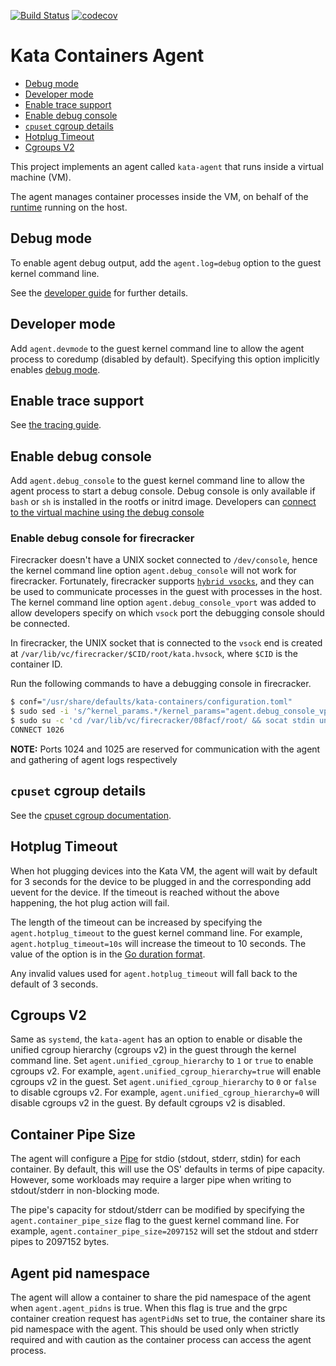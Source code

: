 [![Build Status](https://travis-ci.org/kata-containers/agent.svg?branch=master)](https://travis-ci.org/kata-containers/agent)
[![codecov](https://codecov.io/gh/kata-containers/agent/branch/master/graph/badge.svg)](https://codecov.io/gh/kata-containers/agent)

# Kata Containers Agent

* [Debug mode](#debug-mode)
* [Developer mode](#developer-mode)
* [Enable trace support](#enable-trace-support)
* [Enable debug console](#enable-debug-console)
* [`cpuset` cgroup details](#cpuset-cgroup-details)
* [Hotplug Timeout](#hotplug-timeout)
* [Cgroups V2](#cgroups-v2)

This project implements an agent called `kata-agent` that runs inside a virtual machine (VM).

The agent manages container processes inside the VM, on behalf of the
[runtime](https://github.com/kata-containers/runtime) running on the host.

## Debug mode

To enable agent debug output, add the `agent.log=debug` option to the guest kernel command line.

See the [developer guide](https://github.com/kata-containers/documentation/blob/master/Developer-Guide.md#enable-full-debug) for further details.

## Developer mode

Add `agent.devmode` to the guest kernel command line to allow the agent
process to coredump (disabled by default). Specifying this option implicitly
enables [debug mode](#debug-mode).

## Enable trace support

See [the tracing guide](TRACING.md).

## Enable debug console

Add `agent.debug_console` to the guest kernel command line to
allow the agent process to start a debug console. Debug console is only available if `bash`
or `sh` is installed in the rootfs or initrd image. Developers can [connect to the virtual
machine using the debug console](https://github.com/kata-containers/documentation/blob/master/Developer-Guide.md#connect-to-the-virtual-machine-using-the-debug-console)

### Enable debug console for firecracker

Firecracker doesn't have a UNIX socket connected to `/dev/console`, hence the
kernel command line option `agent.debug_console` will not work for firecracker.
Fortunately, firecracker supports [`hybrid vsocks`][1], and they can be used to
communicate processes in the guest with processes in the host.
The kernel command line option `agent.debug_console_vport` was added to allow
developers specify on which `vsock` port the debugging console should be connected.

In firecracker, the UNIX socket that is connected to the `vsock` end is created at
`/var/lib/vc/firecracker/$CID/root/kata.hvsock`, where `$CID` is the container ID.

Run the following commands to have a debugging console in firecracker.

```sh
$ conf="/usr/share/defaults/kata-containers/configuration.toml"
$ sudo sed -i 's/^kernel_params.*/kernel_params="agent.debug_console_vport=1026"/g' "${conf}"
$ sudo su -c 'cd /var/lib/vc/firecracker/08facf/root/ && socat stdin unix-connect:kata.hvsock'
CONNECT 1026
```

**NOTE:** Ports 1024 and 1025 are reserved for communication with the agent and gathering of agent logs respectively

## `cpuset` cgroup details

See the [cpuset cgroup documentation](documentation/features/cpuset.md).

## Hotplug Timeout

When hot plugging devices into the Kata VM, the agent will wait by default for 3 seconds
for the device to be plugged in and the corresponding add uevent for the device. If the timeout
is reached without the above happening, the hot plug action will fail.

The length of the timeout can be increased by specifying the `agent.hotplug_timeout` to the guest
kernel command line. For example, `agent.hotplug_timeout=10s` will increase the timeout to 10 seconds.
The value of the option is in the [Go duration format][2].

Any invalid values used for `agent.hotplug_timeout` will fall back to the default of 3 seconds.

## Cgroups V2

Same as `systemd`, the `kata-agent` has an option to enable or disable the unified
cgroup hierarchy (cgroups v2) in the guest through the kernel command line.
Set `agent.unified_cgroup_hierarchy` to `1` or `true` to enable cgroups v2. For
example, `agent.unified_cgroup_hierarchy=true` will enable cgroups v2 in the guest.
Set `agent.unified_cgroup_hierarchy` to `0` or `false` to disable cgroups v2. For
example, `agent.unified_cgroup_hierarchy=0` will disable cgroups v2 in the guest.
By default cgroups v2 is disabled.

## Container Pipe Size

The agent will configure a [Pipe][3] for stdio (stdout, stderr, stdin) for each container. By default,
this will use the OS' defaults in terms of pipe capacity. However, some workloads may require a larger pipe 
when writing to stdout/stderr in non-blocking mode.

The pipe's capacity for stdout/stderr can be modified by specifying the `agent.container_pipe_size` flag
to the guest kernel command line. For example, `agent.container_pipe_size=2097152` will set the stdout and stderr
pipes to 2097152 bytes.

## Agent pid namespace 

The agent will allow a container to share the pid namespace of the agent when `agent.agent_pidns` is true.
When this flag is true and the grpc container creation request has `agentPidNs` set to true, the container
share its pid namespace with the agent. This should be used only when strictly required and with caution as 
the container process can access the agent process.

[1]: https://github.com/firecracker-microvm/firecracker/blob/master/docs/vsock.md
[2]: https://golang.org/pkg/time/#ParseDuration
[3]: http://man7.org/linux/man-pages/man7/pipe.7.html
